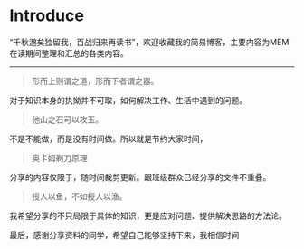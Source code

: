 # Introduce

“千秋邈矣独留我，百战归来再读书”，欢迎收藏我的简易博客，主要内容为MEM在读期间整理和汇总的各类内容。

---
> 形而上则谓之道，形而下者谓之器。

对于知识本身的执拗并不可取，如何解决工作、生活中遇到的问题。

> 他山之石可以攻玉。

不是不能做，而是没有时间做。所以就是节约大家时间，

> 奥卡姆剃刀原理

分享的内容仅限于，随时间裁剪更新。跟班级群众已经分享的文件不重叠。

> 授人以鱼，不如授人以渔。

我希望分享的不只局限于具体的知识，更是应对问题、提供解决思路的方法论。


最后，感谢分享资料的同学，希望自己能够坚持下来，我相信时间




